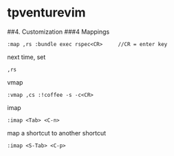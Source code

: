 # tpventurevim
##4. Customization
###4 Mappings
```
:map ,rs :bundle exec rspec<CR>     //CR = enter key
```
next time, set
```
,rs
```
vmap
```
:vmap ,cs :!coffee -s -c<CR>
```

imap
```
:imap <Tab> <C-n>
```

map a shortcut to another shortcut
```
:imap <S-Tab> <C-p>
```
